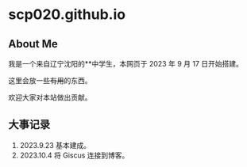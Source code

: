 # scp020.github.io

## About Me

我是一个来自辽宁沈阳的**中学生，本网页于 2023 年 9 月 17 日开始搭建。

这里会放一些~~有用~~的东西。

欢迎大家对本站做出贡献。

## 大事记录

1. 2023.9.23 基本建成。
2. 2023.10.4 将 Giscus 连接到博客。
